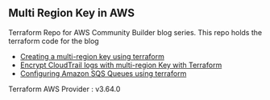 ## Multi Region Key in AWS
Terraform Repo for AWS Community Builder blog series. This repo holds the terraform code for the blog 
 - [Creating a multi-region key using terraform ](https://dev.to/aws-builders/creating-a-multi-region-key-using-terraform-51o4)
 - [Encrypt CloudTrail logs with multi-region Key with Terraform](https://dev.to/aws-builders/encrypt-cloudtrail-logs-with-multi-region-key-with-terraform-1hln)
 - [Configuring Amazon SQS Queues using terraform](https://dev.to/aws-builders/configuring-amazon-sqs-queues-using-terraform-9g2)



Terraform AWS Provider : v3.64.0
